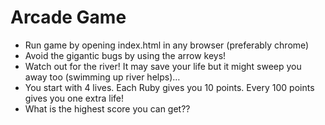 Arcade Game
===============================

- Run game by opening index.html in any browser (preferably chrome)
- Avoid the gigantic bugs by using the arrow keys!
- Watch out for the river!  It may save your life but it might sweep you away too (swimming up river helps)…
- You start with 4 lives.  Each Ruby gives you 10 points. Every 100 points gives you one extra life!
- What is the highest score you can get??  
